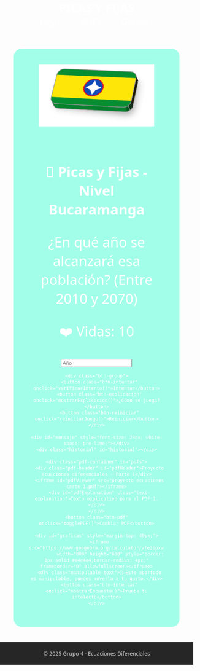 <!DOCTYPE html>
<html lang="es">
<head>
  <meta charset="UTF-8" />
  <meta name="viewport" content="width=device-width, initial-scale=1.0"/>
  <title>Picas y Fijas - Nivel Bucaramanga</title>
  <link rel="icon" href="imagen2.png" type="image/png"> 
  <style>
    body {
      margin: 0;
      padding: 0;
      background-image: url('imagen1.PNG');
      background-size: cover;
      background-position: center;
      font-family: 'Segoe UI', sans-serif;
      color: white;
      text-align: center;
    }

    header {
      position: fixed;
      top: 0;
      width: 100%;
      background-color: rgba(0, 0, 0, 0.85);
      padding: 20px 0;
      z-index: 1000;
      display: flex;
      justify-content: space-around;
      align-items: center;
    }

    header h1 {
      font-size: 30px;
      margin: 0;
    }

    nav a {
      color: white;
      margin: 0 25px;
      text-decoration: none;
      font-size: 22px;
    }

    .contenedor {
      margin-top: 100px;
      background-color: rgba(126, 255, 226, 0.7);
      margin: 0 auto;
      padding: 40px;
      width: 70%;
      max-width: 1000px;
      border-radius: 20px;
      box-shadow: 0 0 15px #fff;
    }

    img.logo {
      width: 300px;
      margin-bottom: 40px;
    }

    input[type="text"] {
      font-size: 36px;
      padding: 15px;
      width: 200px;
      border-radius: 5px;
      border: none;
      margin: 20px;
      text-align: center;
    }

    button {
      padding: 15px 30px;
      font-size: 24px;
      margin: 10px;
      border: none;
      border-radius: 5px;
      cursor: pointer;
    }

    .btn-pdf { background-color: #ffc107; color: black; }
    .btn-intentar { background-color: #28a745; color: white; }
    .btn-explicacion { background-color: #17a2b8; color: white; }
    .btn-reiniciar { background-color: #dc3545; color: white; }

    .historial {
      margin-top: 40px;
      font-size: 24px;
      text-align: left;
      max-height: 300px;
      overflow-y: auto;
    }

    .pdf-container {
      margin-top: 40px;
      border: 2px solid #fff;
      border-radius: 10px;
      padding: 20px;
      background-color: rgba(155, 155, 155, 0.1);
      display: flex;
      flex-direction: column;
      justify-content: flex-start;
    }

    .pdf-header {
      font-size: 24px;
      margin-bottom: 10px;
      color: white;
    }

    iframe {
      width: 100%;
      height: 600px;
      border: none;
    }

    .text-explanation {
      width: 35%;
      font-size: 24px;
      margin-left: 20px;
      color: white;
      text-align: left;
    }

    footer {
      background-color: rgba(0, 0, 0, 0.85);
      color: #ccc;
      text-align: center;
      padding: 20px;
      margin-top: 40px;
    }

    .btn-group {
      display: flex;
      justify-content: center;
      flex-wrap: wrap;
    }

    .manipulable-text {
      margin-top: 20px;
      font-size: 20px;
      color: white;
    }

    .popup, .survey {
      background-color: rgba(0, 0, 0, 0.8);
      color: white;
      padding: 20px;
      border-radius: 10px;
      max-width: 400px;
      margin: 0 auto;
      display: none; /* Oculto por defecto */
      position: fixed;
      top: 50%;
      left: 50%;
      transform: translate(-50%, -50%);
      z-index: 2000;
    }

    .popup h2, .survey h2 {
      margin: 0 0 10px 0;
      font-size: 24px;
    }

    .popup button, .survey button {
      background-color: #dc3545;
      color: white;
      border: none;
      padding: 10px 20px;
      border-radius: 5px;
      cursor: pointer;
    }

    .survey input {
      margin: 10px 0;
    }
  </style>
</head>
<body>

  <header>
    <h1>PICAS Y FIJAS</h1>
    <nav>
      <a href="#inicio">Jugar</a>
      <a href="#pdfs">PDFs</a>
      <a href="#graficas">Gráficas</a>
    </nav>
  </header>

  <div class="contenedor" id="inicio">
    <img src="imagen2.png" alt="Logo" class="logo" />
    <h2 style="font-size: 36px;">🎯 Picas y Fijas - Nivel Bucaramanga</h2>
    <p id="poblacion" style="font-size: 36px;"></p>
    <p style="font-size: 36px;">¿En qué año se alcanzará esa población? (Entre 2010 y 2070)</p>
    <p style="font-size: 36px;">❤️ Vidas: <span id="vidas">10</span></p>
    <input type="text" id="inputAño" maxlength="4" placeholder="Año" />
    
    <div class="btn-group">
      <button class="btn-intentar" onclick="verificarIntento()">Intentar</button>
      <button class="btn-explicacion" onclick="mostrarExplicacion()">¿Cómo se juega?</button>
      <button class="btn-reiniciar" onclick="reiniciarJuego()">Reiniciar</button>
    </div>

    <div id="mensaje" style="font-size: 28px; white-space: pre-line;"></div>
    <div class="historial" id="historial"></div>

    <div class="pdf-container" id="pdfs">
      <div class="pdf-header" id="pdfHeader">Proyecto ecuaciones diferenciales - Parte 1</div>
      <iframe id="pdfViewer" src="proyecto ecuaciones corte 1.pdf"></iframe>
      <div id="pdfExplanation" class="text-explanation">Texto explicativo para el PDF 1.</div>
    </div>
    <button class="btn-pdf" onclick="togglePDF()">Cambiar PDF</button>

    <div id="graficas" style="margin-top: 40px;">
      <iframe src="https://www.geogebra.org/calculator/vfezspxw" 
              width="800" height="600" style="border: 1px solid #e4e4e4;border-radius: 4px;" frameborder="0" allowfullscreen></iframe>
      <div class="manipulable-text">🔧 Este apartado es manipulable, puedes moverla a tu gusto.</div>
      <button class="btn-intentar" onclick="mostrarEncuesta()">Prueba tu intelecto</button>
    </div>
  </div>

  <footer>
    &copy; 2025 Grupo 4 - Ecuaciones Diferenciales
  </footer>

  <div class="popup" id="popup">
    <h2>🎮 Cómo se juega:</h2>
    <p>1. Se te da una población proyectada.<br>
       2. Debes adivinar el año (entre 2010 y 2070) en que se alcanza esa población.<br>
       3. Cada intento te dirá cuántos dígitos están correctos y en su lugar (fijas), y cuántos están en el año pero en otra posición (picas).<br>
       4. Pierdes una vida por intento fallido. Si el formato está mal, puedes perder más.<br>
       5. Tienes 10 vidas. ¡Buena suerte! 🎉</p>
    <button onclick="cerrarPopup()">Cerrar</button>
  </div>

  <div class="survey" id="survey">
    <h2>Encuesta de conocimiento:</h2>
    <div id="preguntas"></div>
    <button onclick="evaluarEncuesta()">Enviar respuestas</button>
    <button onclick="cerrarEncuesta()">Cerrar</button>
  </div>

  <script>
    let currentPDF = 1;
    let añoSecreto, tSecreto, poblacionSecreta, vidas, intentos, historial, pistaDada, juegoTerminado;
    const preguntas = ["Pregunta 1", "Pregunta 2", "Pregunta 3", "Pregunta 4", "Pregunta 5", "Pregunta 6", "Pregunta 7", "Pregunta 8", "Pregunta 9", "Pregunta 10"];
    let respuestas = [];

    function poblacion(t) {
      return 2000000 / (3.0444 * Math.exp(-0.059 * t) + 1);
    }

    function añoAT(año) {
      return (año - 2010) * 0.5;
    }

    function contarFijasPicas(secreto, intento) {
      let fijas = 0, picas = 0;
      let usadasSecreto = [false, false, false, false];
      let usadasIntento = [false, false, false, false];
      for (let i = 0; i < 4; i++) {
        if (intento[i] === secreto[i]) {
          fijas++;
          usadasSecreto[i] = true;
          usadasIntento[i] = true;
        }
      }
      for (let i = 0; i < 4; i++) {
        if (!usadasIntento[i]) {
          for (let j = 0; j < 4; j++) {
            if (!usadasSecreto[j] && intento[i] === secreto[j]) {
              picas++;
              usadasSecreto[j] = true;
              break;
            }
          }
        }
      }
      return [fijas, picas];
    }

    function togglePDF() {
      const pdfViewer = document.getElementById("pdfViewer");
      const pdfHeader = document.getElementById("pdfHeader");
      const pdfExplanation = document.getElementById("pdfExplanation");
      if (currentPDF === 1) {
        pdfViewer.src = "ProyectoED_corte2of.pdf";
        pdfHeader.textContent = "Proyecto ecuaciones diferenciales - Parte 2";
        pdfExplanation.textContent = "Texto explicativo para el PDF 2.";
        currentPDF = 2;
      } else {
        pdfViewer.src = "proyecto ecuaciones corte 1.pdf";
        pdfHeader.textContent = "Proyecto ecuaciones diferenciales - Parte 1";
        pdfExplanation.textContent = "Texto explicativo para el PDF 1.";
        currentPDF = 1;
      }
    }

    function mostrarExplicacion() {
      document.getElementById("popup").style.display = "block";
    }

    function cerrarPopup() {
      document.getElementById("popup").style.display = "none";
    }

    function reiniciarJuego() {
      añoSecreto = Math.floor(Math.random() * (2070 - 2010 + 1)) + 2010;
      tSecreto = añoAT(añoSecreto);
      poblacionSecreta = Math.floor(poblacion(tSecreto));
      vidas = 10;
      intentos = 0;
      historial = [];
      pistaDada = false;
      juegoTerminado = false;
      document.getElementById("poblacion").textContent = `La población proyectada es: ${poblacionSecreta} habitantes`;
      document.getElementById("vidas").textContent = vidas;
      document.getElementById("mensaje").textContent = "";
      document.getElementById("historial").innerHTML = "";
      document.getElementById("inputAño").value = "";
    }

    function verificarIntento() {
      if (juegoTerminado) return;
      const input = document.getElementById("inputAño");
      const año = input.value.trim();
      const mensaje = document.getElementById("mensaje");

      if (!/^\d{4}$/.test(año)) {
        mensaje.textContent = "😅 Ups... ¿no sabes que un año tiene 4 dígitos? Pierdes 2 vidas.";
        vidas -= 2;
      } else {
        const añoNum = parseInt(año);
        if (añoNum < 2010 || añoNum > 2070) {
          mensaje.textContent = "⚠️ El año debe estar entre 2010 y 2070. Pierdes 1 vida.";
          vidas--;
        } else {
          const [fijas, picas] = contarFijasPicas(añoSecreto.toString(), año);
          intentos++;
          vidas--;
          historial.push({ intento: año, fijas, picas });
          const h = document.getElementById("historial");
          const entrada = document.createElement("div");
          entrada.textContent = `Intento ${intentos}: ${año} → 🔢 Fijas: ${fijas}, Picas: ${picas}`;
          h.appendChild(entrada);

          mensaje.textContent = `🔢 Fijas: ${fijas} | Picas: ${picas}`;

          if (fijas === 4) {
            juegoTerminado = true;
            mensaje.textContent += intentos === 1
              ? "\n🎉 ¡Eres un genio, tienes un IQ de 1000!"
              : intentos <= 5
                ? "\n🎉 ¡Felicidades crack! ¡Lo resolviste muy rápido!"
                : `\n🎉 ¡Bien hecho! Adivinaste el año correctamente en ${intentos} intentos.`;
          } else if (vidas < 5 && !pistaDada) {
            for (let i = 0; i < 4; i++) {
              const digito = añoSecreto.toString()[i];
              if (!historial.some(h => h.intento.includes(digito))) {
                mensaje.textContent += `\n💡 Modo fácil activado: el año contiene el dígito '${digito}'`;
                pistaDada = true;
                break;
              }
            }
          }
        }
      }

      if (vidas <= 0 && !juegoTerminado) {
        juegoTerminado = true;
        mensaje.textContent = `💀 Te quedaste sin vidas. Has perdido.\n📅 El año correcto era: ${añoSecreto}`;
        for (let i = 0; i < 4; i++) {
          const digito = añoSecreto.toString()[i];
          if (!historial.some(h => h.intento.includes(digito))) {
            mensaje.textContent += `\n💡 Una pista que te habría ayudado: el año contenía el dígito '${digito}'`;
            break;
          }
        }
        mensaje.textContent += "\n💬 ¡No te preocupes! Hasta los mejores fallan a veces. ¡Sigue practicando! 💪";
      }

      document.getElementById("vidas").textContent = vidas;
      input.value = "";
    }

    function mostrarEncuesta() {
      const preguntasElegidas = [];
      while (preguntasElegidas.length < 3) {
        const randomIndex = Math.floor(Math.random() * preguntas.length);
        if (!preguntasElegidas.includes(randomIndex)) {
          preguntasElegidas.push(randomIndex);
        }
      }
      const preguntasDiv = document.getElementById("preguntas");
      preguntasDiv.innerHTML = ""; // Limpiar preguntas anteriores
      preguntasElegidas.forEach(index => {
        const pregunta = document.createElement("div");
        pregunta.innerHTML = `<p>${preguntas[index]}</p>
                             <input type="radio" name="respuesta${index}" value="1"> Correcta<br>
                             <input type="radio" name="respuesta${index}" value="0"> Incorrecta<br>`;
        preguntasDiv.appendChild(pregunta);
      });
      document.getElementById("survey").style.display = "block";
    }

    function evaluarEncuesta() {
      let correctas = 0;
      for (let i = 0; i < preguntas.length; i++) {
        const respuesta = document.querySelector(`input[name="respuesta${i}"]:checked`);
        if (respuesta) {
          correctas += parseInt(respuesta.value);
        }
      }
      let mensaje = "";
      if (correctas === 3) {
        mensaje = "¡Excelente!";
      } else if (correctas === 2) {
        mensaje = "Aún puedes mejorar, pero no estás mal.";
      } else if (correctas === 1) {
        mensaje = "Debes leer un poco más el documento.";
      } else {
        mensaje = "Me lastimaste, no leíste el documento.";
      }
      alert(mensaje);
      cerrarEncuesta();
    }

    function cerrarEncuesta() {
      document.getElementById("survey").style.display = "none"; // Ocultar encuesta
    }

    // Iniciar juego al cargar
    reiniciarJuego();
  </script>
</body>
</html>
